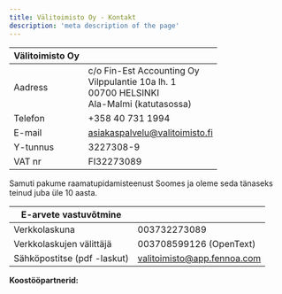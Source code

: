 ```yaml
---
title: Välitoimisto Oy - Kontakt
description: 'meta description of the page'
---
```


| Välitoimisto Oy | |
| --- | --- |
| Aadress | c/o Fin-Est Accounting Oy<br>Vilppulantie 10a lh. 1<br>00700 HELSINKI<br>Ala-Malmi (katutasossa) |
| Telefon | +358 40 731 1994 |
| E-mail | asiakaspalvelu@valitoimisto.fi |
| Y-tunnus | 3227308-9 |
| VAT nr | FI32273089 |

Samuti pakume raamatupidamisteenust Soomes ja oleme seda tänaseks teinud juba üle 10 aasta.

| E-arvete vastuvõtmine | |
| --- | --- |
| Verkkolaskuna | 003732273089 |
| Verkkolaskujen välittäjä | 003708599126 (OpenText) |
| Sähköpostitse  (pdf -laskut) | valitoimisto@app.fennoa.com |


**Koostööpartnerid:**
